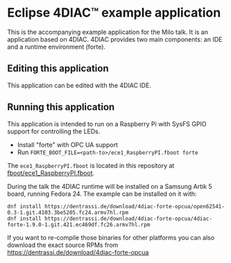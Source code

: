 # Eclipse 4DIAC™ example application

This is the accompanying example application for the Milo talk.
It is an application based on 4DIAC. 4DIAC provides two main
components: an IDE and a runtime environment (forte).

## Editing this application

This application can be edited with the 4DIAC IDE.

## Running this application

This application is intended to run on a Raspberry Pi
with SysFS GPIO support for controlling the LEDs.

* Install "forte" with OPC UA support
* Run `FORTE_BOOT_FILE=<path-to>/ece1_RaspberryPI.fboot forte`

The `ece1_RaspberryPI.fboot` is located in this repository at
[fboot/ece1_RaspberryPI.fboot](fboot/ece1_RaspberryPI.fboot).

During the talk the 4DIAC runtime will be installed on
a Samsung Artik 5 board, running Fedora 24. The example can be
installed on it with:

    dnf install https://dentrassi.de/download/4diac-forte-opcua/open62541-0.3-1.git.4103.3be5205.fc24.armv7hl.rpm
    dnf install https://dentrassi.de/download/4diac-forte-opcua/4diac-forte-1.9.0-1.git.421.ec469df.fc26.armv7hl.rpm

If you want to re-compile those binaries for other platforms
you can also download the exact source RPMs from https://dentrassi.de/download/4diac-forte-opcua
